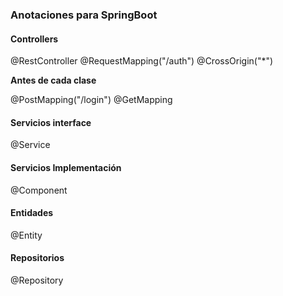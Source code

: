 ### Anotaciones para SpringBoot

#### Controllers

@RestController
@RequestMapping("/auth")
@CrossOrigin("*")

**Antes de cada clase**

@PostMapping("/login")
@GetMapping


#### Servicios interface

@Service

#### Servicios Implementación

@Component

#### Entidades

@Entity

#### Repositorios

@Repository